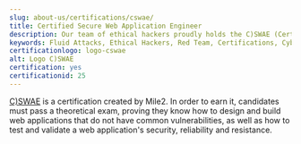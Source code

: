 ```yaml
---
slug: about-us/certifications/cswae/
title: Certified Secure Web Application Engineer
description: Our team of ethical hackers proudly holds the C)SWAE (Certified Secure Web Application Engineer) certification, among many others.
keywords: Fluid Attacks, Ethical Hackers, Red Team, Certifications, Cybersecurity, Pentesters, Whitehat Hackers, CSWAE
certificationlogo: logo-cswae
alt: Logo C)SWAE
certification: yes
certificationid: 25
---
```


[C)SWAE](https://www.mile2.com/cswae_outline/)
is a certification created by Mile2.
In order to earn it,
candidates must pass a theoretical exam,
proving they know
how to design and build web applications
that do not have common vulnerabilities,
as well as how to test and validate a web application's security,
reliability and resistance.
